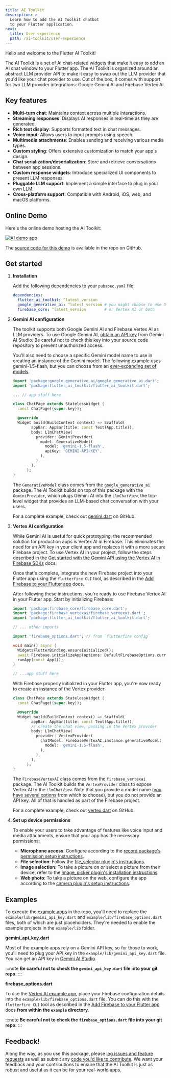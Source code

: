 ```yaml
---
title: AI Toolkit
description: >
  Learn how to add the AI Toolkit chatbot
  to your Flutter application.
next:
  title: User experience
  path: /ai-toolkit/user-experience
---
```


Hello and welcome to the Flutter AI Toolkit!

The AI Toolkit is a set of AI chat-related widgets that make
it easy to add an AI chat window to your Flutter app.
The AI Toolkit is organized around an abstract
LLM provider API to make it easy to swap out the
LLM provider that you'd like your chat provider to use.
Out of the box, it comes with support for two LLM provider
integrations: Google Gemini AI and Firebase Vertex AI.

## Key features

* **Multi-turn chat**: Maintains context across multiple interactions.
* **Streaming responses**: Displays AI responses in
  real-time as they are generated.
* **Rich text display**: Supports formatted text in chat messages.
* **Voice input**: Allows users to input prompts using speech.
* **Multimedia attachments**: Enables sending and
  receiving various media types.
* **Custom styling**: Offers extensive customization to
  match your app's design.
* **Chat serialization/deserialization**: Store and retrieve conversations
  between app sessions.
* **Custom response widgets**: Introduce specialized UI components
  to present LLM responses.
* **Pluggable LLM support**: Implement a simple interface to plug
  in your own LLM.
* **Cross-platform support**: Compatible with Android, iOS, web,
  and macOS platforms.

## Online Demo

Here's the online demo hosting the AI Toolkit:

<a href="https://flutter-ai-toolkit-examp-60bad.web.app/">
<img src="/assets/images/docs/ai-toolkit/ai-toolkit-app.png" alt="AI demo app">
</a>

The [source code for this demo][src-code] is available in the repo on GitHub.

[src-code]: {{site.github}}/flutter/ai/blob/main/example/lib/demo/demo.dart

## Get started

<ol markdown="1">
<li markdown="1"><b>Installation</b>

Add the following dependencies to your `pubspec.yaml` file:

```yaml
dependencies:
  flutter_ai_toolkit: ^latest_version
  google_generative_ai: ^latest_version # you might choose to use Gemini,
  firebase_core: ^latest_version        # or Vertex AI or both
```
</li>

<li markdown="1"><b>Gemini AI configuration</b>

The toolkit supports both Google Gemini AI and
Firebase Vertex AI as LLM providers.
To use Google Gemini AI,
[obtain an API key][] from Gemini AI Studio.
Be careful not to check this key into your source code
repository to prevent unauthorized access.

[obtain an API key]: https://aistudio.google.com/app/apikey

You'll also need to choose a specific Gemini model name
to use in creating an instance of the Gemini model.
The following example uses gemini-1.5-flash,
but you can choose from an [ever-expanding set of models][models].

[models]: https://ai.google.dev/gemini-api/docs/models/gemini


```dart
import 'package:google_generative_ai/google_generative_ai.dart';
import 'package:flutter_ai_toolkit/flutter_ai_toolkit.dart';

... // app stuff here

class ChatPage extends StatelessWidget {
  const ChatPage({super.key});

  @override
  Widget build(BuildContext context) => Scaffold(
        appBar: AppBar(title: const Text(App.title)),
        body: LlmChatView(
          provider: GeminiProvider(
            model: GenerativeModel(
              model: 'gemini-1.5-flash',
              apiKey: 'GEMINI-API-KEY',
            ),
          ),
        ),
      );
}
```

The `GenerativeModel` class comes from the
`google_generative_ai` package.
The AI Toolkit builds on top of this package with
the `GeminiProvider`, which plugs Gemini AI into the
`LlmChatView`, the top-level widget that provides an
LLM-based chat conversation with your users.

For a complete example, check out [gemini.dart][] on GitHub.

[gemini.dart]: {{site.github}}/flutter/ai/blob/main/example/lib/gemini/gemini.dart
</li>

<li markdown="1"><b>Vertex AI configuration</b>

While Gemini AI is useful for quick prototyping,
the recommended solution for production apps is
Vertex AI in Firebase. This eliminates the need
for an API key in your client app and replaces it
with a more secure Firebase project.
To use Vertex AI in your project,
follow the steps described in the
[Get started with the Gemini API using the Vertex AI in Firebase SDKs][vertex] docs.

[vertex]: https://firebase.google.com/docs/vertex-ai/get-started?platform=flutter

Once that's complete, integrate the new Firebase project
into your Flutter app using the `flutterfire CLI` tool,
as described in the [Add Firebase to your Flutter app][firebase] docs.

[firebase]: https://firebase.google.com/docs/flutter/setup

After following these instructions,
you're ready to use Firebase Vertex AI in your Flutter app.
Start by initializing Firebase:

```dart
import 'package:firebase_core/firebase_core.dart';
import 'package:firebase_vertexai/firebase_vertexai.dart';
import 'package:flutter_ai_toolkit/flutter_ai_toolkit.dart';

// ... other imports

import 'firebase_options.dart'; // from `flutterfire config`

void main() async {
  WidgetsFlutterBinding.ensureInitialized();
  await Firebase.initializeApp(options: DefaultFirebaseOptions.currentPlatform);
  runApp(const App());
}

// ...app stuff here
```

With Firebase properly initialized in your Flutter app,
you're now ready to create an instance of the Vertex provider:

```dart
class ChatPage extends StatelessWidget {
  const ChatPage({super.key});

  @override
  Widget build(BuildContext context) => Scaffold(
        appBar: AppBar(title: const Text(App.title)),
        // create the chat view, passing in the Vertex provider
        body: LlmChatView(
          provider: VertexProvider(
            chatModel: FirebaseVertexAI.instance.generativeModel(
              model: 'gemini-1.5-flash',
            ),
          ),
        ),
      );
}
```


The `FirebaseVertexAI` class comes from the
`firebase_vertexai` package. The AI Toolkit
builds the `VertexProvider` class to expose
Vertex AI to the `LlmChatView`.
Note that you provide a model name
([you have several options][options] from which to choose),
but you do not provide an API key.
All of that is handled as part of the Firebase project.

For a complete example, check out [vertex.dart][] on GitHub.

[options]: https://firebase.google.com/docs/vertex-ai/gemini-models#available-model-names
[vertex.dart]: {{site.github}}/flutter/ai/blob/main/example/lib/vertex/vertex.dart
</li>

<li markdown="1"><b>Set up device permissions</b>

To enable your users to take advantage of features
like voice input and media attachments,
ensure that your app has the necessary permissions:

* **Microphone access**: Configure according to the
  [record package's permission setup instructions][record].
* **File selection**: Follow the [file_selector plugin's instructions][file].
* **Image selection**: To take a picture on _or_ select a picture from their
  device, refer to the
  [image_picker plugin's installation instructions][image_picker].
* **Web photo**: To take a picture on the web, configure the app
  according to the [camera plugin's setup instructions][camera].

[camera]: {{site.pub-pkg}}/camera#setup
[file]: {{site.pub-pkg}}/file_selector#usage
[image_picker]: {{site.pub-pkg}}/image_picker#installation
[record]: {{site.pub-pkg}}/record#setup-permissions-and-others
</li>
</ol>

## Examples

To execute the [example apps][] in the repo,
you'll need to replace the `example/lib/gemini_api_key.dart`
and `example/lib/firebase_options.dart` files,
both of which are just placeholders. They're needed
to enable the example projects in the `example/lib` folder.

**gemini_api_key.dart**

Most of the example apps rely on a Gemini API key,
so for those to work, you'll need to plug your API key
in the `example/lib/gemini_api_key.dart` file.
You can get an API key in [Gemini AI Studio][].

:::note
**Be careful not to check the `gemini_api_key.dart` file into your git repo.**
:::

**firebase_options.dart**

To use the [Vertex AI example app][vertex-ex],
place your Firebase configuration details
into the `example/lib/firebase_options.dart` file.
You can do this with the `flutterfire CLI` tool as described
in the [Add Firebase to your Flutter app][add-fb] docs
**from within the `example` directory**.

:::note
**Be careful not to check the `firebase_options.dart`
file into your git repo.**
:::

## Feedback!

Along the way, as you use this package,
please [log issues and feature requests][file-issues] as well as
submit any [code you'd like to contribute][submit].
We want your feedback and your contributions
to ensure that the AI Toolkit is just as robust and useful
as it can be for your real-world apps.

[add-fb]: https://firebase.google.com/docs/flutter/setup
[example apps]: {{site.github}}/flutter/ai/tree/main/example/lib
[file-issues]: {{site.github}}/flutter/ai/issues
[Gemini AI Studio]: https://aistudio.google.com/app/apikey
[submit]: {{site.github}}/flutter/ai/pulls
[vertex-ex]: {{site.github}}/flutter/ai/blob/main/example/lib/vertex/vertex.dart
